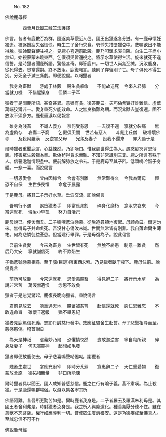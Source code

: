 ﻿　　No. 182

佛說鹿母經

　　　　西晉月氏國三藏竺法護譯


佛言。昔者有鹿數百為群。隨逐美草侵近人邑。國王出獵遂各分迸。有一鹿母懷妊獨逝。被逐饑疲失侶悵怏。時生二子舍行求食。煢悸失措墮獵弶中。悲鳴欲出不能得脫。獵師聞聲便往視之。見鹿心喜適前欲殺。鹿乃叩頭求哀自陳。向生二子尚小無知。始視蒙蒙未曉東西。乞假須臾暫還視之。將示水草使得生活。旋來就死不違信誓。是時獵者聞鹿所語。驚怪甚奇。即答鹿曰。一切世人尚無至誠。況汝鹿身。從死得去。豈當還期。終不放汝。鹿復報言。聽則子存留則子亡。母子俱死不得生別。分死全子滅三痛劇。即便說偈。以報獵者

　我身為畜獸　　游處于林藪
　賤生貪軀命　　不能故送死
　今來入君弶　　分當就刀機
　不惜腥臊身　　但憐二子耳　

獵者于是聞鹿所語。甚奇甚異。意猶有貪。復答鹿曰。夫巧偽無實奸詐難信。虛華萬端狡猾非一。愛身重死少能效命。人之無良猶難為期。而況禽獸去豈復還。固不放汝不須多方。鹿復垂淚以偈報言

　雖身為賤畜　　不識人義方
　奈何受慈恩　　一去復不還
　寧就分裂痛　　無為虛偽存
　哀傷二子窮　　乞假須臾間
　世若有惡人　　斗亂比丘僧
　破塔壞佛寺　　及殺阿羅漢
　反逆害父母　　兄弟及妻子
　設我不還來　　罪大過于是　

爾時獵者重聞鹿言。心益悚然。乃卻嘆曰。惟我處世得生為人。愚惑癡冥背恩薄義。殘害眾生殺獵為業。欺偽茍得貪求無恥。不知非常識別三尊。鹿之所言有殊于人。信誓邈邈情現盡中。便前解弶放之令去。于是鹿母至其子所。低頭鳴吟舐子身體。一悲一喜。而說偈言

　一切恩愛會　　皆由因緣合
　合會有別離　　無常難得久
　今我為爾母　　恒恐不自保
　生世多畏懼　　命危于晨露　

于是鹿母。將其二子示好水草。垂淚交流。即說偈言

　吾朝行不遇　　誤墮獵者手
　即當應屠割　　碎身化糜朽
　念汝求哀來　　今當還就死
　憐汝小早孤　　努力自活己　

鹿母說已。便舍而去。二子嗚啼悲泣戀慕。從后追尋頓地復起。母顧命曰。爾還勿來。無得母子并命俱死。吾沒甘心傷汝未識。世間無常皆有別離。我自薄命爾生薄祐。何為悲憐徒益憂患。但當建行畢罪。于是母復為子。說此偈言

　吾前生貪愛　　今來為畜身
　生世皆有死　　無脫不終患
　制意一離貪　　然后乃大安
　寧就誠信死　　終不欺殆生　

子猶悲號戀慕相尋。至于弶(巨諒)所東西求索。乃見獵者臥于樹下。鹿母住前。說偈覺言

　前所可放鹿　　今來還就死
　恩愛愚賤畜　　得見辭二子
　將行示水草　　為說非常苦
　萬沒無遺恨　　念恩不敢負　

獵者于是忽覺驚起。鹿復長跪向獵者。重說偈言

　君前見放去　　德重過天地
　賤畜被慈育　　赴信還就死
　感仁恩難忘　　不敢違命旨
　雖懷千返報　　猶不畢恩紀　

獵者見鹿篤信死義。志節丹誠慈行發中。效應征驗舍生赴誓。母子悲戀相尋而至。慈感愍傷。稽首謝曰

　為天是神祇　　信義妙乃爾
　恐懼情悚然　　豈敢迦逆害
　寧自殺所親　　碎身及妻子
　何忍害靈神　　起想如毛發　

獵者即便放鹿使去。母子悲喜鳴聲呦偈呦。謝獵者

　賤畜生處世　　當應充廚宰
　即時分烹煮　　寬惠辭二子
　天仁重愛物　　復蒙放舍原
　德祐積無量　　非口所能陳　

爾時獵者具以聞王。國人咸知普感慈信。鹿之仁行有喻于義。莫不肅嘆。為止殺獵。于是鹿還鳴群嘯侶。以游以集各寧其所

佛語阿難。昔吾所更勤苦如是。爾時鹿者我身是。二子者羅云及羅漢朱利母是。其國王者舍利弗是。時射獵者汝身是。我之所入興隆道化。種善無厭分德不住。雖在禽獸不忘菩薩。權行如應導利一切。普使眾生度濟獲安。逮是功德疾成至佛真人。至誠忠信不可不作

佛說鹿母經
